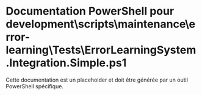 # Documentation PowerShell pour development\scripts\maintenance\error-learning\Tests\ErrorLearningSystem.Integration.Simple.ps1

Cette documentation est un placeholder et doit être générée par un outil PowerShell spécifique.
